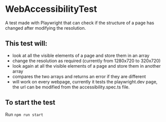 # WebAccessibilityTest

A test made with Playwright that can check if the structure of a page has changed after modifying the resolution.

## This test will:
- look at all the visible elements of a page and store them in an array
- change the resolution as required (currently from 1280x720 to 320x720)
- look again at all the visible elements of a page and store them in another array
- compares the two arrays and returns an error if they are different
- will work on every webpage, currently it tests the playwright.dev page, the url can be modified from the accessibility.spec.ts file.

## To start the test
Run `npm run start`